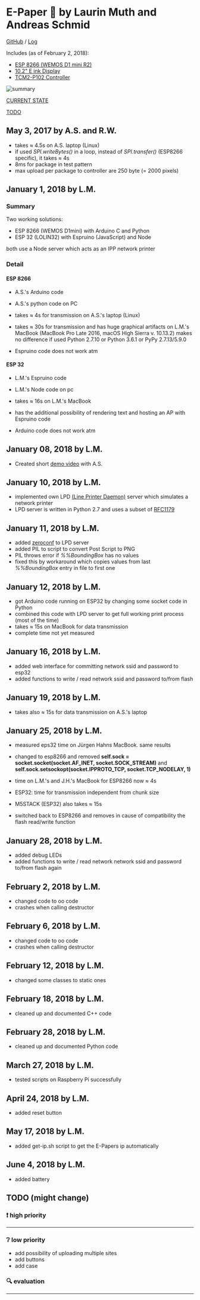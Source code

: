 # E-Paper 📄 by Laurin Muth and Andreas Schmid

[GitHub](https://github.com/Lyniat/BA-e-ink/tree/master) / [Log](https://lyniat.github.io/BA-e-ink/)

Includes (as of February 2, 2018):
* [ESP 8266 (WEMOS D1 mini R2)](https://wiki.wemos.cc/products:d1:d1_mini)
* [10.2" E ink Display](http://www.pervasivedisplays.com/products/102)
* [TCM2-P102 Controller](http://www.pervasivedisplays.com/LiteratureRetrieve.aspx?ID=232053)

![summary](./plan_transparent.png "Summary")

[CURRENT STATE](#18-05-17)

[TODO](#todo)


## May 3, 2017 by A.S. and R.W. <a id="17-05-03"></a>

* takes ≈ 4.5s on A.S. laptop (Linux)
* if used *SPI.writeBytes()* in a loop, instead of *SPI.transfer()* (ESP8266 specific), it takes ≈ 4s
* 8ms for package in test pattern
* max upload per package to controller are 250 byte (= 2000 pixels)


## January 1, 2018 by L.M. <a id="18-01-01"></a>

### Summary

Two working solutions:
* ESP 8266 (WEMOS D1mini) with Arduino C and Python
* ESP 32 (LOLIN32) with Espruino (JavaScript) and Node

both use a Node server which acts as an IPP network printer

### Detail

#### ESP 8266
* A.S.'s Arduino code
* A.S.'s python code on PC

* takes ≈ 4s for transmission on A.S.'s laptop (Linux)
* takes ≈ 30s for transmission and has huge graphical artifacts on L.M.'s MacBook (MacBook Pro Late 2016, macOS High Sierra v. 10.13.2)
makes no difference if used Python 2.7.10 or Python 3.6.1 or PyPy 2.7.13/5.9.0

* Espruino code does not work atm

#### ESP 32
* L.M.'s Espruino code
* L.M.'s Node code on pc

* takes ≈ 16s on L.M.'s MacBook
* has the additional possibility of rendering text and hosting an AP with Espruino code

* Arduino code does not work atm


## January 08, 2018 by L.M. <a id="18-01-08"></a>

* Created short [demo video](https://www.youtube.com/watch?v=2_70ESpMpT4) with A.S.


## January 10, 2018 by L.M. <a id="18-01-10"></a>

* implemented own LPD [(Line Printer Daemon)](https://en.wikipedia.org/wiki/Line_Printer_Daemon_protocol) server which simulates a network printer
* LPD server is written in Python 2.7 and uses a subset of [RFC1179](http://www.rfc-editor.org/rfc/rfc1179.txt)


## January 11, 2018 by L.M. <a id="18-01-11"></a>

* added [zeroconf](https://pypi.python.org/pypi/zeroconf) to LPD server
* added PIL to script to convert Post Script to PNG
* PIL throws error if *%%BoundingBox* has no values
* fixed this by workaround which copies values from last *%%BoundingBox* entry in file to first one


## January 12, 2018 by L.M. <a id="18-01-12"></a>

* got Arduino code running on ESP32 by changing some socket code in Python
* combined this code with LPD server to get full working print process (most of the time)
* takes ≈ 15s on MacBook for data transmission
* complete time not yet measured


## January 16, 2018 by L.M. <a id="18-01-16"></a>

* added web interface for committing network ssid and password to esp32
* added functions to write / read network ssid and password to/from flash


## January 19, 2018 by L.M. <a id="18-01-19"></a>

* takes also ≈ 15s for data transmission on A.S.'s laptop


## January 25, 2018 by L.M. <a id="18-01-25"></a>

* measured eps32 time on Jürgen Hahns MacBook. same results
* changed to esp8266 and removed **self.sock = socket.socket(socket.AF_INET, socket.SOCK_STREAM)** and **self.sock.setsockopt(socket.IPPROTO_TCP, socket.TCP_NODELAY, 1)**
* time on L.M.'s and J.H.'s MacBook for ESP8266 now ≈ 4s

* ESP32: time for transmission independent from chunk size

* M5STACK (ESP32) also takes ≈ 15s

* switched back to ESP8266 and removes in cause of compatibility the flash read/write function 


## January 28, 2018 by L.M. <a id="18-01-28"></a>

* added debug LEDs
* added functions to write / read network network ssid and password to/from flash again


## February 2, 2018 by L.M. <a id="18-02-02"></a>

* changed code to oo code
* crashes when calling destructor

## February 6, 2018 by L.M. <a id="18-02-06"></a>

* changed code to oo code
* crashes when calling destructor

## February 12, 2018 by L.M. <a id="18-02-12"></a>

* changed some classes to static ones

## February 18, 2018 by L.M. <a id="18-02-18"></a>

* cleaned up and documented C++ code

## February 28, 2018 by L.M. <a id="18-02-28"></a>

* cleaned up and documented Python code

## March 27, 2018 by L.M. <a id="18-03-27"></a>

* tested scripts on Raspberry Pi successfully

## April 24, 2018 by L.M. <a id="18-04-24"></a>

* added reset button

## May 17, 2018 by L.M. <a id="18-05-17"></a>

* added get-ip.sh script to get the E-Papers ip automatically

## June 4, 2018 by L.M. <a id="18-06-04"></a>

* added battery


## TODO (might change)<a id="todo"></a>

### ❗ high priority️
---

### ❔ low priority
* add possibility of uploading multiple sites
* add buttons
* add case

### 🔍 evaluation
---

